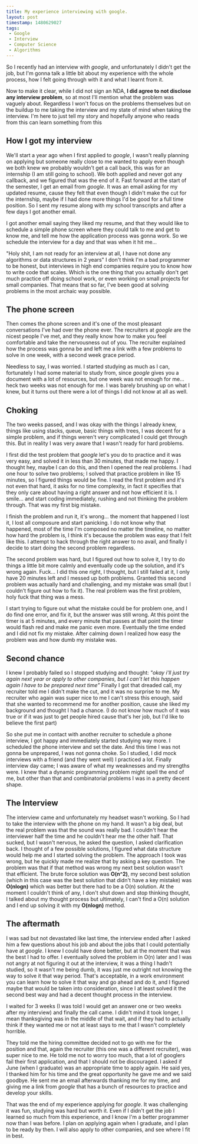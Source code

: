 ```yaml
---
title: My experience interviewing with google.
layout: post
timestamp: 1480629027
tags:
 - Google
 - Interview
 - Computer Science
 - Algorithms
---
```


So I recently had an interview with *google*, and unfortunately I didn't get the job, but I'm gonna talk a little bit about my experience with the whole process, how I felt going through with it and what I learnt from it.

Now to make it clear, while I did not sign an NDA, **I did agree to not disclose any interview problem**, so at most I'll mention what the problem was vaguely about. Regardless I won't focus on the problems themselves but on the buildup to me taking the interview and my state of mind when taking the interview. I'm here to just tell my story and hopefully anyone who reads from this can learn something from this

## How I got my interview  

We'll start a year ago when I first applied to *google*, I wasn't really planning on applying but someone really close to me wanted to apply even though we both knew we probably wouldn't get a call back, this was for an internship (I am still going to school). We both applied and never got any callback, and we figured that was the end of it. Fast forward at the start of the semester, I get an email from *google*. It was an email asking for my updated resume, cause they felt that even though I didn't make the cut for the internship, maybe if I had done more things I'd be good for a full time position. So I sent my resume along with my school transcripts and after a few days I got another email.

I got another email saying they liked my resume, and that they would like to schedule a simple phone screen where they could talk to me and get to know me, and tell me how the application process was gonna work. So we schedule the interview for a day and that was when it hit me...

"Holy shit, I am not ready for an interview at all, I have not done any algorithms or data structures in 2 years" I don't think I'm a bad programmer to be honest, but interviews in high end companies require you to know how to write code that scales. Which is the one thing that you actually don't get much practice off doing school work, or even working on small projects for small companies. That means that so far, I've been good at solving problems in the most archaic way possible.

## The phone screen  

Then comes the phone screen and it's one of the most pleasant conversations I've had over the phone ever. The recruiters at *google* are the nicest people I've met, and they really know how to make you feel comfortable and take the nervousness out of you. The recruiter explained how the process was gonna be and left me a link with a few problems to solve in one week, with a second week grace period.

Needless to say, I was worried. I started studying as much as I can, fortunately I had some material to study from, since *google* gives you a document with a lot of resources, but one week was not enough for me... heck two weeks was not enough for me. I was barely brushing up on what I knew, but it turns out there were a lot of things I did not know at all as well.

## Choking  

The two weeks passed, and I was okay with the things I already knew, things like using stacks, queue, basic things with trees, I was decent for a simple problem, and if things weren't very complicated I could get through this. But in reality I was very aware that I wasn't ready for hard problems.

I first did the test problem that *google* let's you do to practice and it was very easy, and solved it in less than 30 minutes, that made me happy. I thought hey, maybe I can do this, and then I opened the real problems. I had one hour to solve two problems; I solved that practice problem in like 15 minutes, so I figured things would be fine. I read the first problem and it's not even that hard, it asks for no time complexity, in fact it specifies that they only care about having a right answer and not how efficient it is. I smile... and start coding immediately, rushing and not thinking the problem through. That was my first big mistake.

I finish the problem and run it, it's wrong... the moment that happened I lost it, I lost all composure and start panicking. I do not know why that happened, most of the time I'm composed no matter the timeline, no matter how hard the problem is, I think it's because the problem was easy that I felt like this. I attempt to hack through the right answer to no avail, and finally I decide to start doing the second problem regardless.

The second problem was hard, but I figured out how to solve it, I try to do things a little bit more calmly and eventually code up the solution, and it's wrong again. Fuck... I did this one right, I thought, but I still failed at it, I only have 20 minutes left and I messed up both problems. Granted this second problem was actually hard and challenging, and my mistake was small (but I couldn't figure out how to fix it). The real problem was the first problem, holy fuck that thing was a mess.

I start trying to figure out what the mistake could be for problem one, and I do find one error, and fix it, but the answer was still wrong. At this point the timer is at 5 minutes, and every minute that passes at that point the timer would flash red and make me panic even more. Eventually the time ended and I did not fix my mistake. After calming down I realized how easy the problem was and how dumb my mistake was.

## Second chance  

I knew I probably failed so I stopped studying and thought: *"okay i'll just try again next year or apply to other companies, but I can't let this happen again I have to be prepared next time"* Finally I got that dreaded call, my recruiter told me I didn't make the cut, and it was no surprise to me. My recruiter who again was super nice to me I can't stress this enough, said that she wanted to recommend me for another position, cause she liked my background and thought I had a chance. (I do not know how much of it was true or if it was just to get people hired cause that's her job, but I'd like to believe the first part)

So she put me in contact with another recruiter to schedule a phone interview, I got happy and immediately started studying way more. I scheduled the phone interview and set the date. And this time I was not gonna be unprepared, I was not gonna choke. So I studied, I did mock interviews with a friend (and they went well) I practiced a lot. Finally interview day came; I was aware of what my weaknesses and my strengths were. I knew that a dynamic programming problem might spell the end of me, but other than that and combinatorial problems I was in a pretty decent shape.


## The Interview  

The interview came and unfortunately my headset wasn't working. So I had to take the interview with the phone on my hand. It wasn't a big deal, but the real problem was that the sound was really bad. I couldn't hear the interviewer half the time and he couldn't hear me the other half. That sucked, but I wasn't nervous, he asked the question, I asked clarification back. I thought of a few possible solutions, I figured what data structure would help me and I started solving the problem. The approach I took was wrong, but he quickly made me realize that by asking a key question. The problem was that if that method was wrong my next best solution wasn't that efficient. The brute force solution was **O(n^2)**, my second best solution (which in this case was the best solution that didn't have a key mistake) was **O(nlogn)** which was better but there had to be a O(n) solution. At the moment I couldn't think of any, I don't shut down and stop thinking thought, I talked about my thought process but ultimately, I can't find a O(n) solution and I end up solving it with my **O(nlogn)** method.

## The aftermath  

I was sad but not devastated like last time, the interview ended after I asked him a few questions about his job and about the jobs that I could potentially have at *google*. I knew I could have done better, but at the moment that was the best I had to offer. I eventually solved the problem in O(n) later and I was not angry at not figuring it out at the interview, it was a thing I hadn't studied, so it wasn't me being dumb, it was just me outright not knowing the way to solve it that way period. That's acceptable, in a work environment you can learn how to solve it that way and go ahead and do it, and I figured maybe that would be taken into consideration, since I at least solved it the second best way and had a decent thought process in the interview.

I waited for 3 weeks (I was told I would get an answer one or two weeks after my interview) and finally the call came. I didn't mind it took longer, I mean thanksgiving was in the middle of that wait, and if they had to actually think if they wanted me or not at least says to me that I wasn't completely horrible.

They told me the hiring committee decided not to go with me for the position and that, again the recruiter (this one was a different recruiter), was super nice to me. He told me not to worry too much, that a lot of googlers fail their first application, and that I should not be discouraged. I asked if June (when I graduate) was an appropriate time to apply again. He said yes, I thanked him for his time and the great opportunity he gave me and we said goodbye. He sent me an email afterwards thanking me for my time, and giving me a link from *google* that has a bunch of resources to practice and develop your skills.

That was the end of my experience applying for *google*. It was challenging it was fun, studying was hard but worth it. Even if I didn't get the job I learned so much from this experience, and I know I'm a better programmer now than I was before. I plan on applying again when I graduate, and I plan to be ready by then. I will also apply to other companies, and see where I fit in best.
